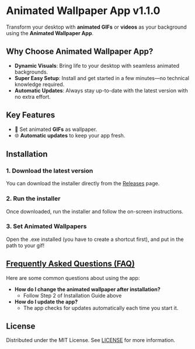 # Animated Wallpaper App v1.1.0

Transform your desktop with **animated GIFs** or **videos** as your background using the **Animated Wallpaper App**.

## Why Choose Animated Wallpaper App?
- **Dynamic Visuals**: Bring life to your desktop with seamless animated backgrounds.
- **Super Easy Setup**: Install and get started in a few minutes—no technical knowledge required.
- **Automatic Updates**: Always stay up-to-date with the latest version with no extra effort.

## Key Features
- 🎨 Set animated **GIFs** as wallpaper.
- 🌐 **Automatic updates** to keep your app fresh.

## Installation

### 1. Download the latest version
You can download the installer directly from the [Releases](https://github.com/thelonewolf39/AnimatedWallpaperApp/releases) page.

### 2. Run the installer
Once downloaded, run the installer and follow the on-screen instructions.

### 3. Set Animated Wallpapers
Open the .exe installed (you have to create a shortcut first), and put in the path to your gif!

## **[Frequently Asked Questions (FAQ)](https://github.com/thelonewolf39/AnimatedWallpaperApp/wiki/FAQ)**

Here are some common questions about using the app:
- **How do I change the animated wallpaper after installation?**
    - Follow Step 2 of Installation Guide above
- **How do I update the app?**
    - The app checks for updates automatically each time you start it.

## License

Distributed under the MIT License. See [LICENSE](LICENSE) for more information.
